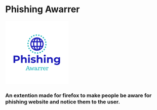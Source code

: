 # Phishing Awarrer

![Phishing Awarrer Logo](/logo.png)

### An extention made for firefox to make people be aware for phishing website and notice them to the user.
